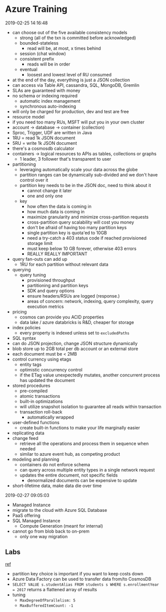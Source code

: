# Azure Training

2019-02-25 14:16:48

- can choose out of the five available consistency models
  - strong (all of the txn is committed before acknowledged)
  - bounded-stateless
    - read will be, at most, x times behind
  - session (chat window)
  - consistent prefix
    - reads will be in order
  - eventual
    - loosest and lowest level of RU consumed
- at the end of the day, everything is just a JSON collection
- can access via Table API, cassandra, SQL, MongoDB, Gremlin
- SLAs are guaranteed with money
- no schema or indexing required
  - automatic index management
  - synchronous auto-indexing
- will only be charged for production, dev and test are free
- resource model
- if you need too many RUs, MSFT will put you in your own cluster
- account -> database -> container (collection)
- Sproc, Trigger, UDF are written in Java
- 1RU = read 1k JSON document
- 5RU = write 1k JSON document
- there's a cosmosdb calculator
- containers -> logical resources to APIs as tables, collections or graphs
  - 1 leader, 3 follower that's transparent to user
- partitioning
  - leveraging automatically scale your data across the globe 
  - partition ranges can be dynamically sub-divided and we don't have control over it
  - partition key needs to be in the JSON doc, need to think about it
    - cannot change it later
    - one and only one
  - key
    - how often the data is coming in
    - how much data is coming in
    - maximize granularity and minimize cross-partition requests
    - cross-partition query scalability will cost you money
    - don't be afraid of having too many partition keys
    - single partition key is quota'ed to 10GB
    - need a try-catch a 403 status code if reached provisioned storage limit
    - must keep below 10 GB forever, otherwise 403 errors
    - REALLY REALLY IMPORTANT
- query fan-outs can add up
  - 1RU for each partition without relevant data
- querying
  - query tuning
    - provisioned throughput
    - partitioning and partition keys
    - SDK and query options
    - ensure headers/RSUs are logged (response.)
    - areas of concern: network, indexing, query complexity, query execution metrics
- pricing
  - cosmos can provide you ACID properties
  - data lake / azure databricks is R&D, cheaper for storage
- index policies
  - every property is indexed unless set to `excludedPaths`
- SQL syntax
- can do JSON projection, change JSON structure dynamically
- blob store up to 2GB total per db account or an external store
- each document must be < 2MB
- control currency using etags
  - entity tags
  - optimistic concurrency control
  - if the ETag value unexpectedly mutates, another concurrent process has updated the document
- stored procedures
  - pre-compiled 
  - atomic transactions
  - built-in optimizations
  - will utilize snapshot isolation to guarantee all reads within transaction
  - transaction roll-back
    - automatically wrapped
- user-defined functions
  - create built-in functions to make your life marginally easier
- replicating data
- change feed
  - retrieve all the operations and process them in sequence when needed
  - similar to azure event hub, as competing product
- modeling and planning 
  - containers do not enforce schema
  - can query across multiple entity types in a single network request
  - updates the entire document, not specific fields
    - denormalized documents can be expensive to update
- short-lifetime data, make data die over time

2019-02-27 09:05:03
- Managed Instance
- migrate to the cloud with Azure SQL Database 
- PaaS offering
- SQL Managed Instance
  - Compute Generation (meant for internal)
- cannot go from blob back to on-prem
  - only one way migration

## Labs
[ref](https://cosmosdb.github.io/labs/)
- partition key choice is important if you want to keep costs down
- Azure Data Factory can be used to transfer data from/to CosmosDB
- `SELECT VALUE s.studentAlias FROM students s WHERE s.enrollmentYear = 2017` returns a flattened array of results
- tuning
  - `MaxDegreeOfParallelism: 5`
  - `MaxBufferedItemCount: -1`